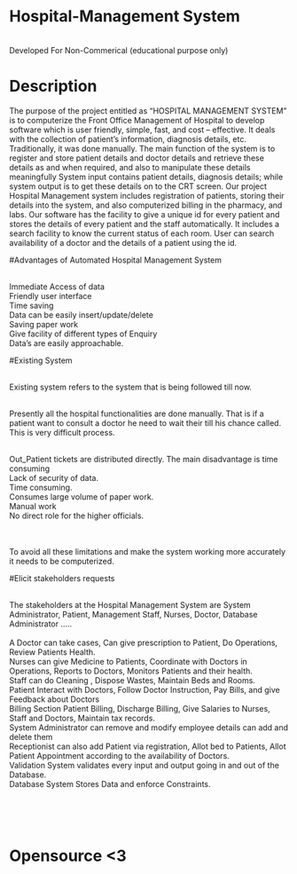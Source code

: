 # Hospital-Management System
  <br>Developed For Non-Commerical (educational purpose only)
<br>
# Description
The purpose of the project entitled as “HOSPITAL MANAGEMENT SYSTEM” is to computerize the Front Office Management of Hospital to develop software which is user friendly, simple, fast, and cost – effective. It deals with the collection of patient’s information, diagnosis details, etc. Traditionally, it was done manually.
The main function of the system is to register and store patient details and doctor
details and retrieve these details as and when required, and also to manipulate these details meaningfully System input contains patient details, diagnosis details; while system output is to get these details on to the CRT screen.
            Our project Hospital Management system includes registration of patients, storing their details into the system, and also computerized billing in the pharmacy, and labs. Our software has the facility to give a unique id for every patient and stores the details of every patient and the staff automatically. It includes a search facility to know the current status of each room. User can search availability of a doctor and the details of a patient using the id.
            
            

#Advantages of Automated Hospital Management System

<br>Immediate Access of data
<br> Friendly user interface
<br> Time saving
<br> Data can be easily insert/update/delete 
<br> Saving paper work
<br> Give facility of different types of Enquiry
<br> Data’s are easily approachable.


#Existing System

<br>Existing system refers to the system that is being followed till now. 

<br>Presently all the hospital functionalities are done manually. That is if a patient want to consult a doctor he need to wait their till his chance called. This is very difficult process.

<br>Out_Patient tickets are distributed directly. The main disadvantage is time consuming
<br>Lack of security of data.
<br> Time consuming.
<br> Consumes large volume of paper work.
<br> Manual work
<br> No direct role for the higher officials.

<br><br>To avoid all these limitations and make the system working more accurately it needs to be computerized.

#Elicit stakeholders requests

<br>The stakeholders at the Hospital Management System are System Administrator, Patient, Management Staff, Nurses, Doctor, Database Administrator …..  
 
<br>A Doctor can take cases, Can give prescription to Patient, Do Operations, Review Patients Health.
<br>Nurses can give Medicine to Patients, Coordinate with Doctors in Operations, Reports to Doctors, Monitors Patients and their health.
<br>Staff can do Cleaning , Dispose Wastes, Maintain Beds and Rooms.
<br>Patient Interact with Doctors, Follow Doctor Instruction, Pay Bills, and give Feedback about Doctors
<br>Billing Section Patient Billing, Discharge Billing, Give Salaries to Nurses, Staff and Doctors, Maintain tax records.
<br>System Administrator can remove and modify employee details can add and delete them
<br>Receptionist can also add Patient via registration, Allot bed to Patients, Allot Patient Appointment according to the availability of Doctors.
<br>Validation System validates every input and output going in and out of the Database.
<br>Database System Stores Data and enforce Constraints.


<br><br><br>
# Opensource <3
